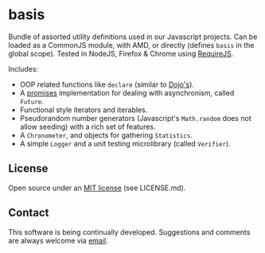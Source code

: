 ﻿# basis

Bundle of assorted utility definitions used in our Javascript projects. Can be loaded as a CommonJS module, with AMD, or directly (defines `basis` in the global scope). Tested in NodeJS, Firefox & Chrome using [RequireJS](http://requirejs.org/).

Includes:
* OOP related functions like `declare` (similar to [Dojo's](http://dojotoolkit.org/)).
* A [promises](http://en.wikipedia.org/wiki/Futures_and_promises) implementation for dealing with asynchronism, called `Future`.
* Functional style iterators and iterables.
* Pseudorandom number generators (Javascript's `Math.random` does not allow seeding) with a rich set of features.
* A `Chronometer`, and objects for gathering `Statistics`.
* A simple `Logger` and a unit testing microlibrary (called `Verifier`).

## License

Open source under an [MIT license](LICENSE.md) (see LICENSE.md).

## Contact

This software is being continually developed. Suggestions and comments are always welcome via [email](mailto:leonardo.val@creatartis.com).